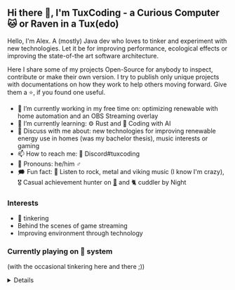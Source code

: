 ## Hi there 👋, I'm TuxCoding - a Curious Computer :cat: or Raven in a Tux(edo)

Hello, I'm Alex. A (mostly) Java dev who loves to tinker and experiment with new technologies. Let it be for improving performance,
ecological effects or improving the state-of-the art software architecture.

Here I share some of my projects Open-Source for anybody to inspect, contribute or make their own version. I try to publish only unique projects
with documentations on how they work to help others moving forward. Give them a :star:, if you found one useful.

- 🔭 I’m currently working in my free time on: optimizing renewable with home automation and an OBS Streaming overlay
- 🌱 I’m currently learning: ⚙️ Rust and 🤖 Coding with AI
- 💬 Discuss with me about: new technologies for improving renewable energy use in homes (was my bachelor thesis), music interests or gaming
- 📫 How to reach me: :space_invader: Discord#tuxcoding
- 📝 Pronouns: he/him ♂️
- 🗯 Fun fact: :musical_note: Listen to rock, metal and viking music (I know I'm crazy), 🎖 Casual achievement hunter on [🚂](https://steamcommunity.com/id/games647) and 🐈 cuddler by Night

<!-- Coming soon:
- 📂 Personal dotfiles: [.*](https://github.com/TuxCoding/dotfiles)
-->

### Interests

* :penguin: tinkering
* Behind the scenes of game streaming
* Improving environment through technology

### Currently playing on :penguin: system

(with the occasional tinkering here and there ;))

<details>

If you want join along, hit me up.

![Elite Dangerous](https://cdn2.steamgriddb.com/thumb/73b67563338fbc5bfb2752bbc10eb1d8.jpg)
![The Division 2](https://cdn2.steamgriddb.com/thumb/26e92deb0a9db1c8969cf0d48f25d036.jpg)
![Battle Block Theater](https://cdn2.steamgriddb.com/thumb/0e66221beb8e0a06d4648ae151a52201.jpg)

A lot of story games.

</details>
